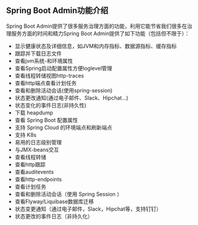## Spring Boot Admin功能介绍

Spring Boot Admin提供了很多服务治理方面的功能，利用它能节省我们很多在治理服务方面的时间和精力Spring Boot Admin提供了如下功能（包括但不限于）：

- 显示健康状态及详细信息，如JVM和内存指标、数据源指标、缓存指标
- 跟踪并下载日志文件
- 查看jvm系统-和环境属性
- 查看Spring启动配置属性方便loglevel管理
- 查看线程转储视图http-traces
- 查看http端点查看计划任务
- 查看和删除活动会话(使用spring-session)
- 状态更改通知(通过电子邮件、Slack、Hipchat…)
- 状态变化的事件日志(非持久性)
- 下载 heapdump
- 查看 Spring Boot 配置属性
- 支持 Spring Cloud 的环境端点和刷新端点
- 支持 K8s
- 易用的日志级别管理
- 与JMX-beans交互
- 查看线程转储
- 查看http跟踪
- 查看auditevents
- 查看http-endpoints
- 查看计划任务
- 查看和删除活动会话（使用 Spring Session ）
- 查看Flyway/Liquibase数据库迁移
- 状态变更通知（通过电子邮件，Slack，Hipchat等，支持钉钉）
- 状态更改的事件日志（非持久化）